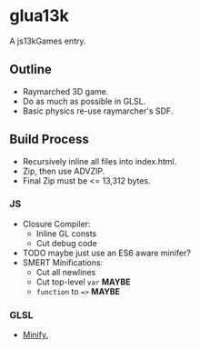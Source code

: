 # glua13k
A js13kGames entry.

## Outline
- Raymarched 3D game.
- Do as much as possible in GLSL.
- Basic physics re-use raymarcher's SDF.

## Build Process
- Recursively inline all files into index.html.
- Zip, then use ADVZIP.
- Final Zip must be <= 13,312 bytes.
### JS
- Closure Compiler:
    * Inline GL consts
    * Cut debug code
- TODO maybe just use an ES6 aware minifer?
- SMERT Minifications:
    * Cut all newlines
    * Cut top-level `var` **MAYBE**
    * `function` to `=>` **MAYBE**

### GLSL
- [Minify.](http://www.ctrl-alt-test.fr/glsl-minifier/)

